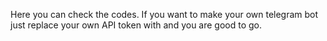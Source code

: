 Here you can check the codes. If you want to make your own telegram bot just replace your own API token with and you are good to go.
